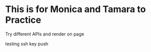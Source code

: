 # This is for Monica and Tamara to Practice

Try different APIs and render on page

testing ssh key push
